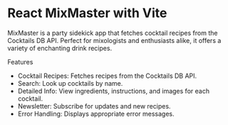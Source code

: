 # React MixMaster with Vite

MixMaster is a party sidekick app that fetches cocktail recipes from the Cocktails DB API. Perfect for mixologists and enthusiasts alike, it offers a variety of enchanting drink recipes.

Features

- Cocktail Recipes: Fetches recipes from the Cocktails DB API.
- Search: Look up cocktails by name.
- Detailed Info: View ingredients, instructions, and images for each cocktail.
- Newsletter: Subscribe for updates and new recipes.
- Error Handling: Displays appropriate error messages.
